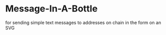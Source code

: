 # Message-In-A-Bottle

for sending simple text messages to addresses on chain in the form on an SVG
